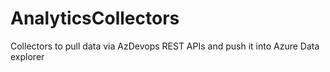 # AnalyticsCollectors
Collectors to pull data via AzDevops REST APIs and push it into Azure Data explorer
